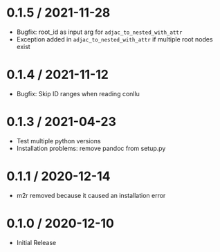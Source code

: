 # 0.1.5 / 2021-11-28

  * Bugfix: root_id as input arg for `adjac_to_nested_with_attr`
  * Exception added in `adjac_to_nested_with_attr` if multiple root nodes exist

# 0.1.4 / 2021-11-12

  * Bugfix: Skip ID ranges when reading conllu

# 0.1.3 / 2021-04-23

  * Test multiple python versions
  * Installation problems: remove pandoc from setup.py

# 0.1.1 / 2020-12-14

  * m2r removed because it caused an installation error

# 0.1.0 / 2020-12-10

  * Initial Release

